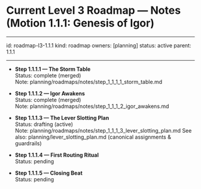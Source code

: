 # Current Level 3 Roadmap — Notes (Motion 1.1.1: Genesis of Igor)

---

id: roadmap-l3-1.1.1
kind: roadmap
owners: [planning]
status: active
parent: 1.1.1

---

- **Step 1.1.1.1 — The Storm Table**  
  Status: complete (merged)  
  Note: planning/roadmaps/notes/step_1_1_1_1_storm_table.md

- **Step 1.1.1.2 — Igor Awakens**  
  Status: complete (merged)  
  Note: planning/roadmaps/notes/step_1_1_1_2_igor_awakens.md

- **Step 1.1.1.3 — The Lever Slotting Plan**  
  Status: drafting (active)  
  Note: planning/roadmaps/notes/step_1_1_1_3_lever_slotting_plan.md
  See also: planning/lever_slotting_plan.md (canonical assignments & guardrails)

- **Step 1.1.1.4 — First Routing Ritual**  
  Status: pending

- **Step 1.1.1.5 — Closing Beat**  
  Status: pending
